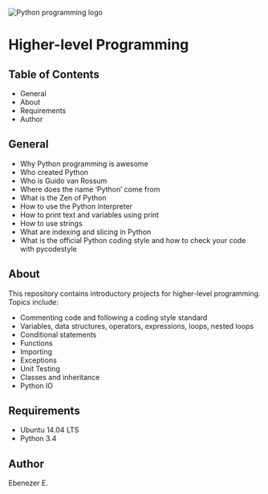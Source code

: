 ![Python programming logo](https://camo.githubusercontent.com/9fd57290c645df1a178a7f1a864f787192aa6df0a2848983c322c63e307cf242/68747470733a2f2f72616a697670616e6469742e66696c65732e776f726470726573732e636f6d2f323031332f30322f707974686f6e2e706e67)
# Higher-level Programming
## Table of Contents
* General
* About
* Requirements
* Author
## General
* Why Python programming is awesome
* Who created Python
* Who is Guido van Rossum
* Where does the name ‘Python’ come from
* What is the Zen of Python
* How to use the Python interpreter
* How to print text and variables using print
* How to use strings
* What are indexing and slicing in Python
* What is the official Python coding style and how to check your code with pycodestyle
## About
This repository contains introductory projects for higher-level programming. Topics include:

* Commenting code and following a coding style standard
* Variables, data structures, operators, expressions, loops, nested loops
* Conditional statements
* Functions
* Importing
* Exceptions
* Unit Testing
* Classes and inheritance
* Python IO
## Requirements
* Ubuntu 14.04 LTS
* Python 3.4
## Author
Ebenezer E.
